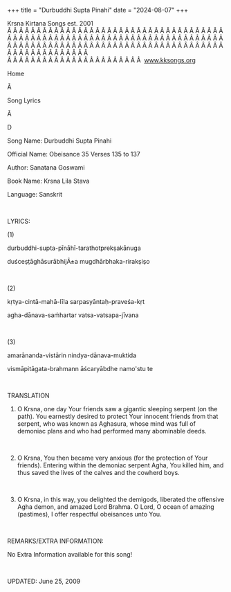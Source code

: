 +++ 
title = "Durbuddhi Supta Pinahi"
date = "2024-08-07"
+++

Krsna Kirtana Songs est. 2001
Â Â Â Â Â Â Â Â Â Â Â Â Â Â Â Â Â Â Â Â Â Â Â Â Â Â Â Â Â Â Â Â Â Â Â Â Â Â Â Â Â Â Â Â Â Â Â Â Â Â Â Â Â Â Â Â Â Â Â Â Â Â Â Â Â Â Â Â Â Â Â Â Â Â Â Â Â Â Â Â Â Â Â Â Â Â Â Â Â Â Â Â Â Â Â Â Â Â Â Â Â Â Â Â Â Â Â Â Â Â Â Â Â Â Â Â Â Â Â Â Â Â Â Â Â  
Â Â Â Â Â Â Â Â Â Â Â Â Â Â Â Â Â Â Â Â Â Â Â  
www.kksongs.org








Home
 
Ã 
 
Song Lyrics
 
Ã 
 
D




Song Name: Durbuddhi Supta Pinahi


Official Name: Obeisance 35 Verses 135 to 137


Author: 
Sanatana Goswami


Book Name: 
Krsna Lila Stava


Language: 
Sanskrit


 


LYRICS:


(1)


durbuddhi-supta-pīnāhī-tarathotprekṣakānuga 


duśceṣṭāghāsurābhijÃ±a mugdhārbhaka-rirakṣiṣo


 


(2)


kṛtya-cintā-mahā-līla
sarpasyāntaḥ-praveśa-kṛt 


agha-dānava-saḿhartar vatsa-vatsapa-jīvana


 


(3)


amarānanda-vistārin nindya-dānava-muktida 


vismāpitāgata-brahmann āścaryābdhe namo'stu te


 


TRANSLATION


1) O Krsna, one day Your
friends saw a gigantic sleeping serpent (on the path). You earnestly desired to
protect Your innocent friends from that serpent, who was known as Aghasura,
whose mind was full of demoniac plans and who had performed many abominable
deeds.


 


2) O Krsna, You then became
very anxious (for the protection of Your friends). Entering within the demoniac
serpent Agha, You killed him, and thus saved the lives of the calves and the
cowherd boys.


 


3) O Krsna, in this way,
you delighted the demigods, liberated the offensive Agha demon, and amazed Lord
Brahma. O Lord, O ocean of amazing (pastimes), I offer respectful obeisances
unto You.


 


REMARKS/EXTRA INFORMATION:


No
Extra Information available for this song!


 


UPDATED:
 June 25, 2009